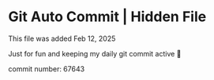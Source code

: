 # Git Auto Commit | Hidden File

This file was added Feb 12, 2025

Just for fun and keeping my daily git commit active 🤪

commit number: 67643
